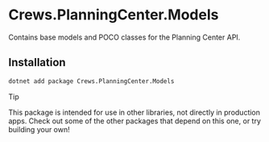 # Crews.PlanningCenter.Models

Contains base models and POCO classes for the Planning Center API.

## Installation

```sh
dotnet add package Crews.PlanningCenter.Models
```

> [!TIP]
> This package is intended for use in other libraries, not directly in production apps. Check out some of the other packages that depend on this one, or try building your own!
